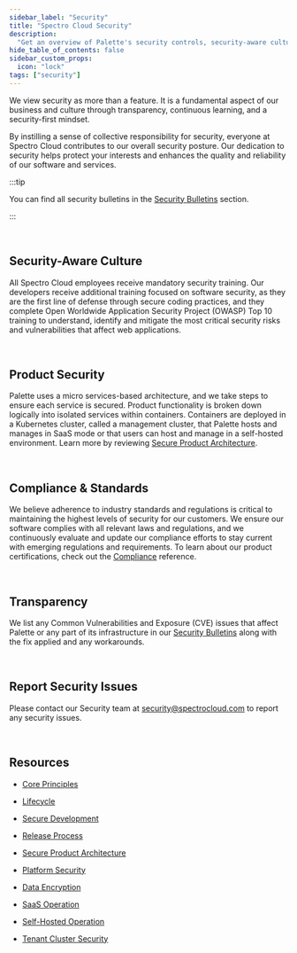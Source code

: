 ```yaml
---
sidebar_label: "Security"
title: "Spectro Cloud Security"
description:
  "Get an overview of Palette's security controls, security-aware culture, and where you can report any security issues."
hide_table_of_contents: false
sidebar_custom_props:
  icon: "lock"
tags: ["security"]
---
```


We view security as more than a feature. It is a fundamental aspect of our business and culture through transparency,
continuous learning, and a security-first mindset.

By instilling a sense of collective responsibility for security, everyone at Spectro Cloud contributes to our overall
security posture. Our dedication to security helps protect your interests and enhances the quality and reliability of
our software and services.

:::tip

You can find all security bulletins in the [Security Bulletins](../security-bulletins/cve-reports.md) section.

:::

<br />

## Security-Aware Culture

All Spectro Cloud employees receive mandatory security training. Our developers receive additional training focused on
software security, as they are the first line of defense through secure coding practices, and they complete Open
Worldwide Application Security Project (OWASP) Top 10 training to understand, identify and mitigate the most critical
security risks and vulnerabilities that affect web applications.

<br />

## Product Security

Palette uses a micro services-based architecture, and we take steps to ensure each service is secured. Product
functionality is broken down logically into isolated services within containers. Containers are deployed in a Kubernetes
cluster, called a management cluster, that Palette hosts and manages in SaaS mode or that users can host and manage in a
self-hosted environment. Learn more by reviewing [Secure Product Architecture](product-architecture).

<br />

## Compliance & Standards

We believe adherence to industry standards and regulations is critical to maintaining the highest levels of security for
our customers. We ensure our software complies with all relevant laws and regulations, and we continuously evaluate and
update our compliance efforts to stay current with emerging regulations and requirements. To learn about our product
certifications, check out the [Compliance](../legal-licenses/compliance.md) reference.

<br />

## Transparency

We list any Common Vulnerabilities and Exposure (CVE) issues that affect Palette or any part of its infrastructure in
our [Security Bulletins](../security-bulletins/security-bulletins.md) along with the fix applied and any workarounds.

<br />

## Report Security Issues

Please contact our Security team at security@spectrocloud.com to report any security issues.

<br />

## Resources

- [Core Principles](core-principles.md)

- [Lifecycle](lifecycle/lifecycle.md)

- [Secure Development](lifecycle/secure-development.md)

- [Release Process](lifecycle/release-process.md)

- [Secure Product Architecture](product-architecture/product-architecture.md)

- [Platform Security](product-architecture/platform-security.md)

- [Data Encryption](product-architecture/data-encryption.md)

- [SaaS Operation](product-architecture/saas-operation.md)

- [Self-Hosted Operation](product-architecture/self-hosted-operation.md)

- [Tenant Cluster Security](product-architecture/tenant-cluster.md)
